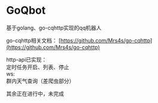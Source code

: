 # GoQbot
基于golang、go-cqhttp实现的qq机器人  

go-cqhttp相关文档：
[https://github.com/Mrs4s/go-cqhttp](https://github.com/Mrs4s/go-cqhttp)

http-api已实现：   
定时任务开启、列表、停止   
ws:  
群内天气查询（差爬虫部分）

其余正在进行中，未完成